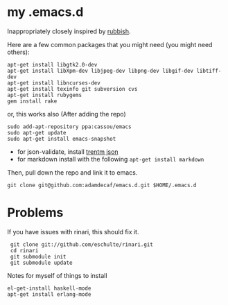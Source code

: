 # my .emacs.d

Inappropriately closely inspired by [rubbish](https://github.com/rubbish/rubbish-emacs-setup).

Here are a few common packages that you might need (you might need others):

    apt-get install libgtk2.0-dev
    apt-get install libXpm-dev libjpeg-dev libpng-dev libgif-dev libtiff-dev
    apt-get install libncurses-dev
    apt-get install texinfo git subversion cvs
    apt-get install rubygems
    gem install rake

or, this works also (After adding the repo)

    sudo add-apt-repository ppa:cassou/emacs
    sudo apt-get update
    sudo apt-get install emacs-snapshot

* for json-validate, install [trentm json](https://github.com/trentm/json)
* for markdown install with the following `apt-get install markdown`

Then, pull down the repo and link it to emacs.

    git clone git@github.com:adamdecaf/emacs.d.git $HOME/.emacs.d

# Problems

If you have issues with rinari, this should fix it.

     git clone git://github.com/eschulte/rinari.git
     cd rinari
     git submodule init
     git submodule update


Notes for myself of things to install

    el-get-install haskell-mode
    apt-get install erlang-mode
